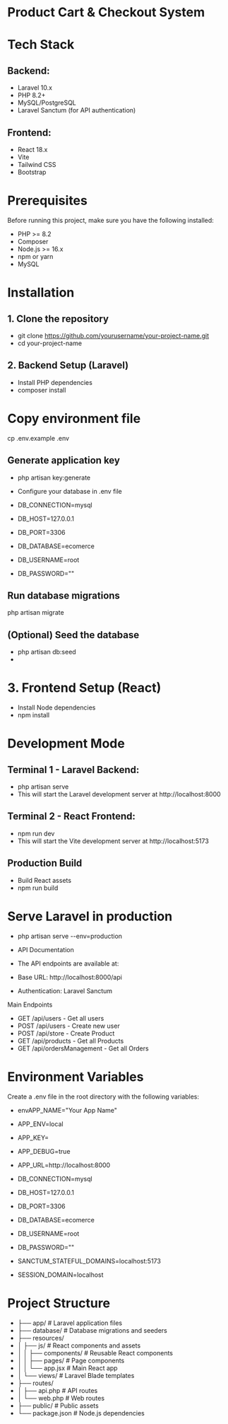 # Product Cart & Checkout System

# Tech Stack

## Backend:

- Laravel 10.x
- PHP 8.2+
- MySQL/PostgreSQL
- Laravel Sanctum (for API authentication)

## Frontend:

- React 18.x
- Vite
- Tailwind CSS
- Bootstrap

# Prerequisites
Before running this project, make sure you have the following installed:

- PHP >= 8.2
- Composer
- Node.js >= 16.x
- npm or yarn
- MySQL

# Installation
## 1. Clone the repository
 - git clone https://github.com/yourusername/your-project-name.git
 - cd your-project-name

## 2. Backend Setup (Laravel)
 -  Install PHP dependencies
 - composer install

# Copy environment file
cp .env.example .env

## Generate application key
 - php artisan key:generate

 - Configure your database in .env file
 - DB_CONNECTION=mysql
 - DB_HOST=127.0.0.1
 - DB_PORT=3306
 - DB_DATABASE=ecomerce
 - DB_USERNAME=root
 - DB_PASSWORD=""

## Run database migrations
php artisan migrate

## (Optional) Seed the database
  - php artisan db:seed
  - 
# 3. Frontend Setup (React)
 - Install Node dependencies
 - npm install

# Development Mode

## Terminal 1 - Laravel Backend:
 - php artisan serve
 - This will start the Laravel development server at http://localhost:8000
## Terminal 2 - React Frontend:
 - npm run dev
 - This will start the Vite development server at http://localhost:5173

## Production Build
 - Build React assets
 - npm run build

# Serve Laravel in production
 - php artisan serve --env=production
 - API Documentation
 - The API endpoints are available at:

 - Base URL: http://localhost:8000/api
 - Authentication: Laravel Sanctum

Main Endpoints
 - GET    /api/users          - Get all users
 - POST   /api/users          - Create new user
 - POST   /api/store           - Create Product
 - GET   /api/products         - Get all Products
 - GET   /api/ordersManagement - Get all Orders

# Environment Variables
Create a .env file in the root directory with the following variables:
 - envAPP_NAME="Your App Name"
 - APP_ENV=local
 - APP_KEY=
 - APP_DEBUG=true
 - APP_URL=http://localhost:8000

 - DB_CONNECTION=mysql
 - DB_HOST=127.0.0.1
 - DB_PORT=3306
 - DB_DATABASE=ecomerce
 - DB_USERNAME=root
 - DB_PASSWORD=""

 - SANCTUM_STATEFUL_DOMAINS=localhost:5173
 - SESSION_DOMAIN=localhost

# Project Structure
 - ├── app/                   # Laravel application files
 - ├── database/              # Database migrations and seeders
 - ├── resources/
 - │   ├── js/               # React components and assets
 - │   │   ├── components/   # Reusable React components
 - │   │   ├── pages/        # Page components
 - │   │   └── app.jsx       # Main React app
 - │   └── views/            # Laravel Blade templates
 - ├── routes/
 - │   ├── api.php           # API routes
 - │   └── web.php           # Web routes
 - ├── public/               # Public assets
 - └── package.json          # Node.js dependencies
